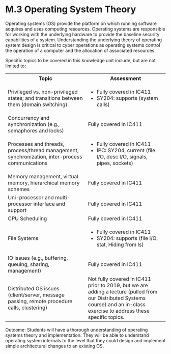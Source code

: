 # M.3 Operating System Theory

Operating systems (OS) provide the platform on which running software
acquires and uses computing resources. Operating systems are responsible
for working with the underlying hardware to provide the baseline
security capabilities of a system. Understanding the underlying theory
of operating system design is critical to cyber operations as operating
systems control the operation of a computer and the allocation of
associated resources.

Specific topics to be covered in this knowledge unit include, but are
not limited to:

<table>
  <tbody>
    <tr>
      <th>Topic</th>
      <th>Assessment</th>
    </tr>
    <tr>
      <td width="50%">Privileged vs. non-privileged states; and transitions between them (domain switching)</td>
      <td width="50%">
        <ul>
          <li>Fully covered in IC411
          <li>SY204: supports (system calls)
        </ul>
      </td>
    </tr>
    <tr>
      <td width="50%">Concurrency and synchronization (e.g., semaphores and locks)</td>
      <td width="50%">Fully covered in IC411</td>
    </tr>
    <tr>
      <td width="50%">Processes and threads, process/thread management, synchronization, inter-process communications</td>
      <td width="50%">
        <ul>
          <li>Fully covered in IC411 
          <li>IPC: SY204, current (file I/O, desc I/O, signals, pipes, sockets)
        </ul>
      </td>
    </tr>
    <tr>
      <td width="50%">Memory management, virtual memory, hierarchical memory schemes</td>
      <td width="50%">Fully covered in IC411</td>
    </tr>
    <tr>
      <td width="50%">Uni-processor and multi-processor interface and support</td>
      <td width="50%">Fully covered in IC411</td>
    </tr>
    <tr>
      <td width="50%">CPU Scheduling</td>
      <td width="50%">Fully covered in IC411</td>
    </tr>
    <tr>
      <td width="50%">File Systems</td>
      <td width="50%">
        <ul>
          <li>Fully covered in IC411
          <li>SY204: supports (file I/O, stat, Hiding from ls)
        </ul>
      </td>
    </tr>
    <tr>
      <td width="50%">IO issues (e.g., buffering, queuing, sharing, management)</td>
      <td width="50%">Fully covered in IC411</td>
    </tr>
    <tr>
      <td width="50%">Distributed OS issues (client/server, message passing, remote procedure calls, clustering)</td>
      <td width="50%"> Not fully covered in IC411 prior to 2019, but we are adding a lecture (pulled from our Distributed Systems course) and an in-class exercise to address these specific topics.</td>
    </tr>
  </tbody>
</table>


Outcome: Students will have a thorough understanding of operating
systems theory and implementation. They will be able to understand
operating system internals to the level that they could design and
implement simple architectural changes to an existing OS.
